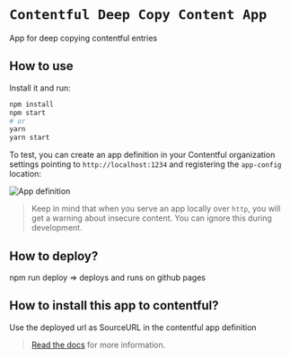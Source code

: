 # `Contentful Deep Copy Content App`

App for deep copying contentful entries


## How to use

Install it and run:

```bash
npm install
npm start
# or
yarn
yarn start
```

To test, you can create an app definition in your Contentful organization settings pointing to `http://localhost:1234` and registering the `app-config` location:

![App definition](https://images.ctfassets.net/tz3n7fnw4ujc/6jjsBToDLY7OP9Yy4KXWGx/14813081b1ab56cf11aee903e474054e/Screenshot_2020-05-06_at_11.35.40.png?w=1800)

> Keep in mind that when you serve an app locally over `http`, you will get a warning about insecure content. You can ignore this during development.

## How to deploy?

npm run deploy => deploys and runs on github pages

## How to install this app to contentful?

Use the deployed url as SourceURL in the contentful app definition


> [Read the docs](https://www.contentful.com/developers/docs/extensibility/app-framework/) for more information.
